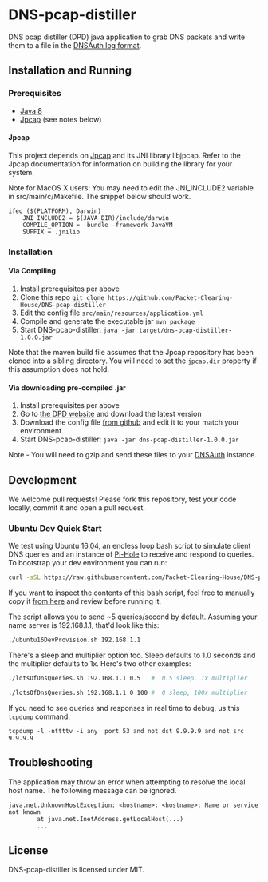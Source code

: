 # DNS-pcap-distiller

DNS pcap distiller (DPD) java application to grab DNS packets and write them to a file in the [DNSAuth log format](https://github.com/Packet-Clearing-House/DNSAuth#logs). 

## Installation and Running

### Prerequisites

* [Java 8](https://openjdk.java.net/install/)
* [Jpcap](https://github.com/mgodave/Jpcap) (see notes below)


#### Jpcap
This project depends on [Jpcap](https://github.com/mgodave/Jpcap) and its JNI library libjpcap. Refer to the Jpcap documentation for information on building the library for your system.

Note for MacOS X users: You may need to edit the JNI_INCLUDE2 variable in src/main/c/Makefile. The snippet below should work.
```
ifeq ($(PLATFORM), Darwin)
    JNI_INCLUDE2 = $(JAVA_DIR)/include/darwin 
    COMPILE_OPTION = -bundle -framework JavaVM
    SUFFIX = .jnilib
```

### Installation 

#### Via Compiling

1. Install prerequisites per above
1. Clone this repo ``git clone https://github.com/Packet-Clearing-House/DNS-pcap-distiller``
1. Edit the config file ``src/main/resources/application.yml``
1. Compile and generate the executable jar ``mvn package``
1. Start DNS-pcap-distiller: ``java -jar target/dns-pcap-distiller-1.0.0.jar``

Note that the maven build file assumes that the Jpcap repository has been cloned into a sibling directory. You will need to set the ``jpcap.dir`` property if this assumption does not hold.

#### Via downloading pre-compiled .jar

1. Install prerequisites per above
1. Go to [the DPD website](https://pch.net/dpd) and download the latest version
1. Download the config file [from github](https://raw.githubusercontent.com/Packet-Clearing-House/DNS-pcap-distiller/master/src/main/resources/application.yml) and edit it to your match your environment
1. Start DNS-pcap-distiller: ``java -jar dns-pcap-distiller-1.0.0.jar``

Note - You will need to gzip and send these files to your [DNSAuth](https://github.com/Packet-Clearing-House/DNSAuth) instance.

## Development

We welcome pull requests! Please fork this repository, test your code locally, commit it and open a pull request.

### Ubuntu Dev Quick Start

We test using Ubuntu 16.04, an endless loop bash script to simulate client DNS queries and an instance of [Pi-Hole](https://pi-hole.net/) to receive and respond to queries. To bootstrap your dev environment you can run:

```bash
curl -sSL https://raw.githubusercontent.com/Packet-Clearing-House/DNS-pcap-distiller/master/dev/ubuntu16DevProvision.sh | bash
```

If you want to inspect the contents of this bash script, feel free to manually copy it [from here](https://github.com/Packet-Clearing-House/DNS-pcap-distiller/blob/master/dev/ubuntu16DevProvision.sh) and review before running it.

The script allows you to send ~5 queries/second by default. Assuming your name server is 192.168.1.1, that'd look like this:

```bash
./ubuntu16DevProvision.sh 192.168.1.1
```

There's a sleep and multiplier option too.  Sleep defaults to 1.0 seconds and the multiplier defaults to 1x. Here's two other examples:

```bash
./lotsOfDnsQueries.sh 192.168.1.1 0.5   #  0.5 sleep, 1x multiplier 

./lotsOfDnsQueries.sh 192.168.1.1 0 100 #  0 sleep, 100x multiplier
```

If you need to see queries and responses in real time to debug, us this ``tcpdump`` command:

```
tcpdump -l -nttttv -i any  port 53 and not dst 9.9.9.9 and not src 9.9.9.9
```

## Troubleshooting
The application may throw an error when attempting to resolve the local host name. The following message can be ignored.
```
java.net.UnknownHostException: <hostname>: <hostname>: Name or service not known
        at java.net.InetAddress.getLocalHost(...)
        ...
```

## License
DNS-pcap-distiller is licensed under MIT.

